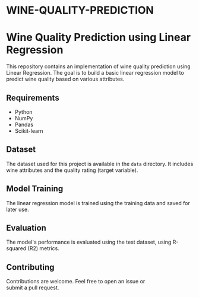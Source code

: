 # WINE-QUALITY-PREDICTION
# Wine Quality Prediction using Linear Regression

This repository contains an implementation of wine quality prediction using Linear Regression. The goal is to build a basic linear regression model to predict wine quality based on various attributes.

## Requirements

- Python 
- NumPy
- Pandas
- Scikit-learn

## Dataset

The dataset used for this project is available in the `data` directory. It includes wine attributes and the quality rating (target variable).

## Model Training

The linear regression model is trained using the training data and saved for later use.

## Evaluation

The model's performance is evaluated using the test dataset, using R-squared (R2) metrics.

## Contributing

Contributions are welcome. Feel free to open an issue or submit a pull request.

